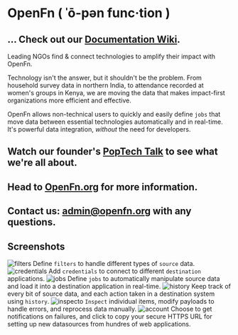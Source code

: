 # OpenFn ( ˈō-pən func·tion )

## ... Check out our [Documentation Wiki](https://github.com/OpenFn/core-docs/wiki). ##

Leading NGOs find & connect technologies to amplify their impact with OpenFn.

Technology isn't the answer, but it shouldn't be the problem. From household survey data in northern India, to attendance recorded at women's groups in Kenya, we are moving the data that makes impact-first organizations more efficient and effective.

OpenFn allows non-technical users to quickly and easily define `jobs` that move data between essential technologies automatically and in real-time. It's powerful data integration, *without* the need for developers.

## Watch our founder's [PopTech Talk](https://player.vimeo.com/video/143660667) to see what we're all about. ##

## Head to [OpenFn.org](www.openfn.org) for more information. ##

## Contact us: admin@openfn.org with any questions.

## Screenshots
![filters](https://github.com/OpenFn/core-docs/blob/master/images/Filters.png)
Define `filters` to handle different types of `source` data.
![credentials](https://github.com/OpenFn/core-docs/blob/master/images/Credentials.png)
Add `credentials` to connect to different `destination` applications.
![jobs](https://github.com/OpenFn/core-docs/blob/master/images/Jobs.png)
Define `jobs` to automatically manipulate source data and load it into a destination application in real-time.
![history](https://github.com/OpenFn/core-docs/blob/master/images/History.png)
Keep track of every bit of source data, and each action taken in a destination system using `history`.
![inspecto](https://github.com/OpenFn/core-docs/blob/master/images/Inspector_Many_Jobs.png)
`Inspect` individual items, modify payloads to handle errors, and reprocess data manually.
![account](https://github.com/OpenFn/core-docs/blob/master/images/Account.png)
Choose to get notifications on failures, and click to copy your secure HTTPS URL for setting up new datasources from hundres of web applications.
